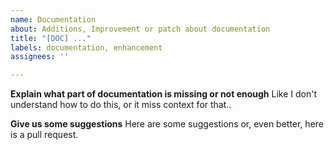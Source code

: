 ```yaml
---
name: Documentation
about: Additions, Improvement or patch about documentation
title: "[DOC] ..."
labels: documentation, enhancement
assignees: ''

---
```


**Explain what part of documentation is missing or not enough**
Like I don't understand how to do this, or it miss context for that..

**Give us some suggestions**
Here are some suggestions or, even better, here is a pull request.
